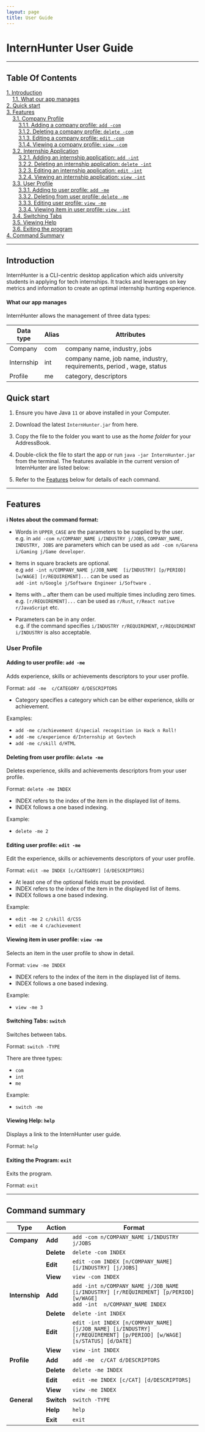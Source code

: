 ```yaml
---
layout: page
title: User Guide
---
```


# InternHunter User Guide

---

## Table Of Contents

[1. Introduction](#introduction) <br />
&nbsp;&nbsp;&nbsp;&nbsp;[1.1. What our app manages](#what-our-app-manages) <br />
[2. Quick start](#quick-start) <br />
[3. Features](#features) <br />
&nbsp;&nbsp;&nbsp;&nbsp;[3.1. Company Profile](#company-profile) <br />
&nbsp;&nbsp;&nbsp;&nbsp;&nbsp;&nbsp;&nbsp;&nbsp;[3.1.1. Adding a company profile: `add -com`](#adding-a-company-profile-add--com) <br />
&nbsp;&nbsp;&nbsp;&nbsp;&nbsp;&nbsp;&nbsp;&nbsp;[3.1.2. Deleting a company profile: `delete -com`](#deleting-a-company-profile-delete--com) <br />
&nbsp;&nbsp;&nbsp;&nbsp;&nbsp;&nbsp;&nbsp;&nbsp;[3.1.3. Editing a company profile: `edit -com`](#editing-a-company-profile-edit--com) <br />
&nbsp;&nbsp;&nbsp;&nbsp;&nbsp;&nbsp;&nbsp;&nbsp;[3.1.4. Viewing a company profile: `view -com`](#viewing-a-company-profile-view--com) <br />
&nbsp;&nbsp;&nbsp;&nbsp;[3.2. Internship Application](#internship-application) <br />
&nbsp;&nbsp;&nbsp;&nbsp;&nbsp;&nbsp;&nbsp;&nbsp;[3.2.1. Adding an internship application: `add -int`](#adding-an-internship-application-add--int) <br />
&nbsp;&nbsp;&nbsp;&nbsp;&nbsp;&nbsp;&nbsp;&nbsp;[3.2.2. Deleting an internship application: `delete -int`](#deleting-an-internship-application-delete--int) <br />
&nbsp;&nbsp;&nbsp;&nbsp;&nbsp;&nbsp;&nbsp;&nbsp;[3.2.3. Editing an internship application: `edit -int`](#editing-an-internship-application-edit-int) <br />
&nbsp;&nbsp;&nbsp;&nbsp;&nbsp;&nbsp;&nbsp;&nbsp;[3.2.4. Viewing an internship application: `view -int`](#viewing-an-internship-application-view--int) <br />
&nbsp;&nbsp;&nbsp;&nbsp;[3.3. User Profile](#user-profile) <br />
&nbsp;&nbsp;&nbsp;&nbsp;&nbsp;&nbsp;&nbsp;&nbsp;[3.3.1. Adding to user profile: `add -me`](#adding-to-user-profile-add--me) <br />
&nbsp;&nbsp;&nbsp;&nbsp;&nbsp;&nbsp;&nbsp;&nbsp;[3.3.2. Deleting from user profile: `delete -me`](#deleting-from-user-profile-delete--me) <br />
&nbsp;&nbsp;&nbsp;&nbsp;&nbsp;&nbsp;&nbsp;&nbsp;[3.3.3. Editing user profile: `view -me`](#editing-user-profile-edit--me) <br />
&nbsp;&nbsp;&nbsp;&nbsp;&nbsp;&nbsp;&nbsp;&nbsp;[3.3.4. Viewing item in user profile: `view -int`](#viewing-item-in-user-profile-view--me) <br />
&nbsp;&nbsp;&nbsp;&nbsp;[3.4. Switching Tabs](#switching-tabs--switch) <br />
&nbsp;&nbsp;&nbsp;&nbsp;[3.5. Viewing Help](#viewing-help--help) <br />
&nbsp;&nbsp;&nbsp;&nbsp;[3.6. Exiting the program](#exiting-the-program--exit) <br />
[4. Command Summary](#command-summary) <br />

---

## Introduction

InternHunter is a CLI-centric desktop application which aids university students in applying for tech internships. It tracks and leverages on key metrics and information to create an optimal internship hunting experience.

#### What our app manages

InternHunter allows the management of three data types:

Data type | Alias | Attributes
----------|-------|-----------
Company | com | company name, industry, jobs
Internship | int | company name, job name, industry, requirements, period , wage, status
Profile | me | category, descriptors

## Quick start

1. Ensure you have Java `11` or above installed in your Computer.

1. Download the latest `InternHunter.jar` from here.

1. Copy the file to the folder you want to use as the _home folder_ for your AddressBook.

1. Double-click the file to start the app or run `java -jar InternHunter.jar` from the terminal. The features available in the current version of InternHunter are listed below: 

1. Refer to the [Features](#features) below for details of each command.

--------------------------------------------------------------------------------------------------------------------

## Features

**:information_source: Notes about the command format:**<br>

* Words in `UPPER_CASE` are the parameters to be supplied by the user.<br>
  e.g. in `add -com n/COMPANY_NAME i/INDUSTRY j/JOBS`, `COMPANY_NAME, INDUSTRY, JOBS` are parameters which can be used as `add -com n/Garena i/Gaming j/Game developer`.

* Items in square brackets are optional.<br>
  e.g `add -int n/COMPANY_NAME j/JOB_NAME  [i/INDUSTRY] [p/PERIOD] [w/WAGE] [r/REQUIREMENT]...` can be used as <br/> `add -int n/Google j/Software Engineer i/Software
`.

* Items with `…`​ after them can be used multiple times including zero times.<br>
  e.g. `[r/REQUIREMENT]...​` can be used as `r/Rust`, `r/React native r/JavaScript` etc.

* Parameters can be in any order.<br>
  e.g. if the command specifies `i/INDUSTRY r/REQUIREMENT`, `r/REQUIREMENT i/INDUSTRY` is also acceptable.

</div>


### User Profile

#### Adding to user profile: `add -me`

Adds experience, skills or achievements descriptors to your user profile.

Format: `add -me  c/CATEGORY d/DESCRIPTORS`

* Category specifies a category which can be either experience, skills or achievement.

Examples:
* `add -me c/achievement d/special recognition in Hack n Roll!`
* `add -me c/experience d/Internship at Govtech`
* `add -me c/skill d/HTML`

#### Deleting from user profile: `delete -me`

Deletes experience, skills and achievements descriptors from your user profile.

Format: `delete -me INDEX`

* INDEX refers to the index of the item in the displayed list of items.
* INDEX follows a one based indexing.

Example:
* `delete -me 2`

#### Editing user profile: `edit -me`

Edit the experience, skills or achievements descriptors of your user profile.

Format: `edit -me INDEX [c/CATEGORY] [d/DESCRIPTORS] `

* At least one of the optional fields must be provided.
* INDEX refers to the index of the item in the displayed list of items.
* INDEX follows a one based indexing.

Example:
* `edit -me 2 c/skill d/CSS`
* `edit -me 4 c/achievement`

#### Viewing item in user profile: `view -me`

Selects an item in the user profile to show in detail.

Format: `view -me INDEX`

* INDEX refers to the index of the item in the displayed list of items.
* INDEX follows a one based indexing.

Example:
* `view -me 3`

#### Switching Tabs: `switch`
Switches between tabs.

Format: `switch -TYPE`

There are three types:
* `com`
* `int`
* `me`

Example: 
* `switch -me`

#### Viewing Help: `help`
Displays a link to the InternHunter user guide.

Format: `help`

#### Exiting the Program: `exit`
Exits the program.

Format: `exit`

--------------------------------------------------------------------------------------------------------------------

## Command summary

Type            | Action     | Format
----------------|------------|------------------
**Company**     | **Add**    | `add -com n/COMPANY_NAME i/INDUSTRY j/JOBS`
&nbsp;          | **Delete** | `delete -com INDEX`
&nbsp;          | **Edit**   | `edit -com INDEX [n/COMPANY_NAME] [i/INDUSTRY] [j/JOBS]`
&nbsp;          | **View**   | `view -com INDEX`
**Internship**  | **Add**    | `add -int n/COMPANY_NAME j/JOB_NAME  [i/INDUSTRY] [r/REQUIREMENT] [p/PERIOD] [w/WAGE]` <br/> `add -int  n/COMPANY_NAME INDEX`
&nbsp;          | **Delete** | `delete -int INDEX`
&nbsp;          | **Edit**   | `edit -int INDEX [n/COMPANY_NAME] [j/JOB_NAME] [i/INDUSTRY] [r/REQUIREMENT] [p/PERIOD] [w/WAGE] [s/STATUS] [d/DATE]`
&nbsp;          | **View**   | `view -int INDEX`
**Profile**     | **Add**    | `add -me  c/CAT d/DESCRIPTORS`
&nbsp;          | **Delete** | `delete -me INDEX`
&nbsp;          | **Edit**   | `edit -me INDEX [c/CAT] [d/DESCRIPTORS]`
&nbsp;          | **View**   | `view -me INDEX`
**General**     | **Switch** | `switch -TYPE`
&nbsp;          | **Help**   | `help`
&nbsp;          | **Exit**   | `exit`
